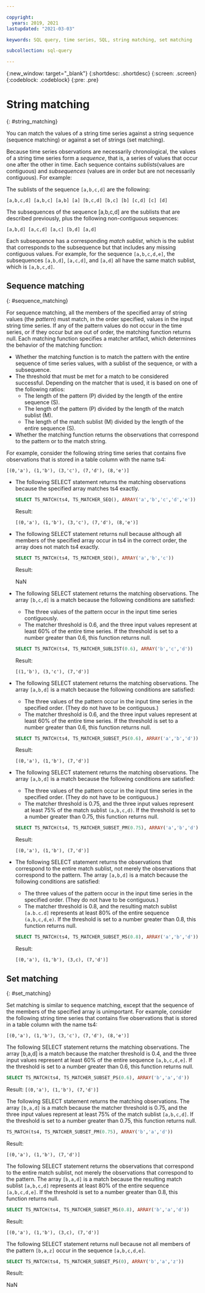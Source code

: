 ```yaml
---

copyright:
  years: 2019, 2021
lastupdated: "2021-03-03"

keywords: SQL query, time series, SQL, string matching, set matching

subcollection: sql-query

---
```


{:new_window: target="_blank"}
{:shortdesc: .shortdesc}
{:screen: .screen}
{:codeblock: .codeblock}
{:pre: .pre}

# String matching
{: #string_matching}

You can match the values of a string time series against a string sequence (sequence matching) or against a set of strings (set matching).

Because time series observations are necessarily chronological, the values of a string time series form a *sequence*, that is, a series of values that occur one after the other in time. Each sequence contains *sublists*(values are contiguous) and *subsequences* (values are in order but are not necessarily contiguous). For example:  

The sublists of the sequence `[a,b,c,d]` are the following:  

`[a,b,c,d] [a,b,c] [a,b] [a] [b,c,d] [b,c] [b] [c,d] [c] [d]`  

The subsequences of the sequence [a,b,c,d] are the sublists that are described previously, plus the following non-contiguous sequences:  

`[a,b,d] [a,c,d] [a,c] [b,d] [a,d]`  

Each subsequence has a corresponding *match sublist*, which is the sublist that corresponds to the subsequence but that includes any missing contiguous values. For example, for the sequence `[a,b,c,d,e]`, the subsequences `[a,b,d]`, `[a,c,d]`, and `[a,d]` all have the same match sublist, which is `[a,b,c,d]`.

## Sequence matching
{: #sequence_matching}

For sequence matching, all the members of the specified array of string values (the *pattern*) must match, in the order specified, values in the input string time series. If any of the pattern values do not occur in the time series, or if they occur but are out of order, the matching function returns null. Each matching function specifies a matcher artifact, which determines the behavior of the matching function:  

-   Whether the matching function is to match the pattern with the entire sequence of time series values, with a sublist of the sequence, or with a subsequence.  
-   The threshold that must be met for a match to be considered successful. Depending on the matcher that is used, it is based on one of the following ratios:  
    - The length of the pattern (P) divided by the length of the entire sequence (S).
    - The length of the pattern (P) divided by the length of the match sublist (M).
    - The length of the match sublist (M) divided by the length of the entire sequence (S).
-   Whether the matching function returns the observations that correspond to the pattern or to the match string.  

For example, consider the following string time series that contains five observations that is stored in a table column with the name ts4:  

`[(0,'a'), (1,'b'), (3,'c'), (7,'d'), (8,'e')]`  

-   The following SELECT statement returns the matching observations because the specified array matches ts4 exactly.  

    ```sql
    SELECT TS_MATCH(ts4, TS_MATCHER_SEQ(), ARRAY('a','b','c','d','e'))
    ```

    Result:  

    `[(0,'a'), (1,'b'), (3,'c'), (7,'d'), (8,'e')]`  

-   The following SELECT statement returns null because although all members of the specified array occur in ts4 in the correct order, the array does not match ts4 exactly.  

    ```sql
    SELECT TS_MATCH(ts4, TS_MATCHER_SEQ(), ARRAY('a','b','c'))
    ```

    Result:  

    NaN  

-   The following SELECT statement returns the matching observations. The array `[b,c,d]` is a match because the following conditions are satisfied:  
    -   The three values of the pattern occur in the input time series contiguously.
    -   The matcher threshold is 0.6, and the three input values represent at least 60% of the entire time series. If the threshold is set to a number greater than 0.6, this function returns null.  
    
    ```sql
    SELECT TS_MATCH(ts4, TS_MATCHER_SUBLIST(0.6), ARRAY('b','c','d'))
    ```

    Result:  

    `[(1,'b'), (3,'c'), (7,'d')]`  

-   The following SELECT statement returns the matching observations. The array `[a,b,d]` is a match because the following conditions are satisfied:  
    -   The three values of the pattern occur in the input time series in the specified order. (They do not have to be contiguous.)
    -   The matcher threshold is 0.6, and the three input values represent at least 60% of the entire time series. If the threshold is set to a number greater than 0.6, this function returns null.  
    
    ```sql
    SELECT TS_MATCH(ts4, TS_MATCHER_SUBSET_PS(0.6), ARRAY('a','b','d'))
    ```

    Result:  

    `[(0,'a'), (1,'b'), (7,'d')]`  

-   The following SELECT statement returns the matching observations. The array `[a,b,d]` is a match because the following conditions are satisfied:  
    -   The three values of the pattern occur in the input time series in the specified order. (They do not have to be contiguous.)
    -   The matcher threshold is 0.75, and the three input values represent at least 75% of the match sublist `(a,b,c,d)`. If the threshold is set to a number greater than 0.75, this function returns null.  
    
    ```sql
    SELECT TS_MATCH(ts4, TS_MATCHER_SUBSET_PM(0.75), ARRAY('a','b','d'))
    ```

    Result:  

    `[(0,'a'), (1,'b'), (7,'d')]`  

-   The following SELECT statement returns the observations that correspond to the entire match sublist, not merely the observations that correspond to the pattern. The array `[a,b,d]` is a match because the following conditions are satisfied:  
    -   The three values of the pattern occur in the input time series in the specified order. (They do not have to be contiguous.)
    -   The matcher threshold is 0.8, and the resulting match sublist `[a.b.c.d]` represents at least 80% of the entire sequence `(a,b,c,d,e)`. If the threshold is set to a number greater than 0.8, this function returns null.  
    
    ```sql
    SELECT TS_MATCH(ts4, TS_MATCHER_SUBSET_MS(0.8), ARRAY('a','b','d'))
    ```

    Result:  

    `[(0,'a'), (1,'b'), (3,c), (7,'d')]`

## Set matching
{: #set_matching}

Set matching is similar to sequence matching, except that the sequence of the members of the specified array is unimportant. For example, consider the following string time series that contains five observations that is stored in a table column with the name ts4:  

`[(0,'a'), (1,'b'), (3,'c'), (7,'d'), (8,'e')]`  

The following SELECT statement returns the matching observations. The array [b,a,d] is a match because the matcher threshold is 0.4, and the three input values represent at least 60% of the entire sequence `[a,b,c,d,e]`. If the threshold is set to a number greater than 0.6, this function returns null.

```sql
SELECT TS_MATCH(ts4, TS_MATCHER_SUBSET_PS(0.6), ARRAY('b','a','d'))
```

Result:
`[(0,'a'), (1,'b'), (7,'d')]`  

The following SELECT statement returns the matching observations. The array `[b,a,d]` is a match because the matcher threshold is 0.75, and the three input values represent at least 75% of the match sublist `[a,b,c,d]`. If the threshold is set to a number greater than 0.75, this function returns null.  

```sql
TS_MATCH(ts4, TS_MATCHER_SUBSET_PM(0.75), ARRAY('b','a','d'))
```

Result:  

`[(0,'a'), (1,'b'), (7,'d')]`  

The following SELECT statement returns the observations that correspond to the entire match sublist, not merely the observations that correspond to the pattern. The array `[b,a,d]` is a match because the resulting match sublist `[a,b,c,d]` represents at least 80% of the entire sequence `[a,b,c,d,e]`. If the threshold is set to a number greater than 0.8, this function returns null.  

```sql
SELECT TS_MATCH(ts4, TS_MATCHER_SUBSET_MS(0.8), ARRAY('b','a','d'))
```

Result:  

`[(0,'a'), (1,'b'), (3,c), (7,'d')]`  

The following SELECT statement returns null because not all members of the pattern `[b,a,z]` occur in the sequence `[a,b,c,d,e]`.  

```sql
SELECT TS_MATCH(ts4, TS_MATCHER_SUBSET_PS(0), ARRAY('b','a','z'))
```

Result:  

NaN
